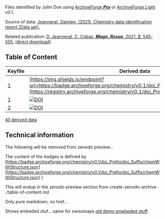 Files identified by John Doe using [ArchiveForge ***Pro***](https://archiveforge.github.io/) or  [ArchiveForge *Light*](https://archiveforge.github.io/) v0.1.

Source of data: [Jeannerat, Damien. (2021). Chemistry data identification report [Data set].](https://doi.org/10.5281/zenodo.4973418)

Related publication: [D. Jeannerat, C. Cobas, ***Magn. Reson***. *2021*, **2**, 545-555.](https://doi.org/10.5194/mr-2-545-2021)  [(direct download)](https://doi.org/10.5194/mr-2021-32)
## Table of Content 
Keyfile|Derived data
-----|----
 [1](https://connect.archiveforge.org/connect?keyfileTO-Be_insertedHere)| [https://img.shields.io/endpoint?url=https://badge.archiveforge.org/chemistry/v0.1/doi_Prefix/doi_Suffix/chemNoData.json](https://registry.archiveforge.org/chemistry/v0.1/doi_Prefix/doi_Suffix#cyclopropanes)
 [1](https://connect.archiveforge.org/connect?keyfileTO-Be_insertedHere)| [![DOI](https://img.shields.io/endpoint?url=https://badge.archiveforge.org/chemistry/v0.1/doi_Prefix/doi_Suffix/chemNoData.json)](https://registry.archiveforge.org/chemistry/v0.1/doi_Prefix/doi_Suffix#cyclopropanes)
 [2](https://connect.archiveforge.org/connect?keyfileTO-Be_insertedHere) | [![DOI](https://img.shields.io/endpoint?url=https://badge.archiveforge.org/chemistry/v0.1/doi_Prefix/doi_Suffix/chemNoData.json)](https://registry.archiveforge.org/chemistry/v0.1/doi_Prefix/doi_Suffix#cyclopropanes)

[All derived data](https://registry.archiveforge.org/chemistry/v0.1/doi_Prefix/doi_Suffix)

## Technical information 

The following will be removed from zenodo preview...

The content of the badges is defined by [https://badge.archiveforge.org/chemistry/v0.1/doi_Prefix/doi_Suffix/chemWithStructure.json](https://badge.archiveforge.org/chemistry/v0.1/doi_Prefix/doi_Suffix/chemWithStructure.json) )

This will endup in the zenodo preview section
from create-zenodo-archive : ./table-of-content.md

Only pure markdown, no href...

Shows embeded stuf... same for swissmaps 
[old demo emebeded stuff](https://chemedata.github.io/create-zenodo-archive/)


